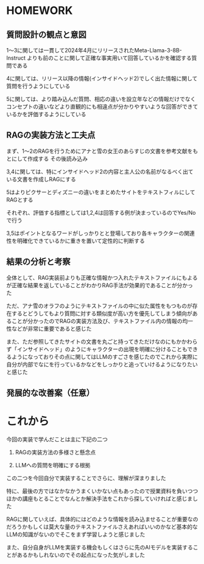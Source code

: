# HOMEWORK

## 質問設計の観点と意図

1～3に関しては一貫して2024年4月にリリースされたMeta-Llama-3-8B-Instruct
よりも前のことに関して正確な事実用いて回答しているかを確認する質問である

4に関しては、リリース以降の情報(インサイドヘッド2)でしく出た情報に関して質問を行うようにしている


5に関しては、より踏み込んだ質問、相応の違いを設立年などの情報だけでなくコンセプトの違いなどより直観的にも相違点が分かりやすいような回答ができているかを評価するようにしている


## RAGの実装方法と工夫点

まず、1～2のRAGを行うためにアナと雪の女王のあらすじの文書を参考文献をもとにして作成する
その後読み込み

3,4に関しては、特にインサイドヘッド2の内容と主人公の名前がなるべく出ている文書を作成しRAGにする


5はよりピクサーとディズニーの違いをまとめたサイトをテキストフィルにしてRAGとする

それぞれ、評価する指標としては1,2,4は回答する例が決まっているのでYes/Noで行う

3,5はポイントとなるワードがしっかりとと登場しており各キャラクターの関連性を明確化できているかに重きを置いて定性的に判断する


## 結果の分析と考察

全体として、RAG実装前よりも正確な情報かつ入れたテキストファイルにもよるが正確な結果を返していることがわかりRAG手法が効果的であることが分かった

ただ、アナ雪のオラフのようにテキストファイルの中に似た属性をもつものが存在するとどうしてもより質問に対する類似度が高い方を優先してしまう傾向があることが分かったのでRAGの実装方法及び、テキストファイル内の情報の均一性などが非常に重要であると感じた

また、ただ参照してきたサイトの文書を丸ごと持ってきただけなのにもかかわらず「インサイドヘッド」のようにキャラクターの出現を明確に分けることもできるようになっておりその点に関してはLLMのすごさを感じたのでこれから実際に自分が内部でなにを行っているかなどをしっかりと追っていけるようになりたいと感じた

## 発展的な改善案（任意）

# これから

今回の実装で学んだことは主に下記の二つ

1. RAGの実装方法の多様さと懸念点

2. LLMへの質問を明確にする根拠


この二つを今回自分で実装することでさらに、理解が深まりました

特に、最後の方ではなかなかうまくいかない点もあったので授業資料を負いつつほかの講座もとることでなんとか解決手法をこれから探していければと感じました

RAGに関していえば、具体的にはどのような情報を読み込ませることが重要なのだろうかもしくは莫大な量のテキストファイルさえあればいいのかなど基本的なLLMの知識がないのでそこをまず学習しようと感じました

また、自分自身がLLMを実装する機会もしくはさらに先のAIモデルを実装することがあるかもしれないのでその起点になった気がしました






